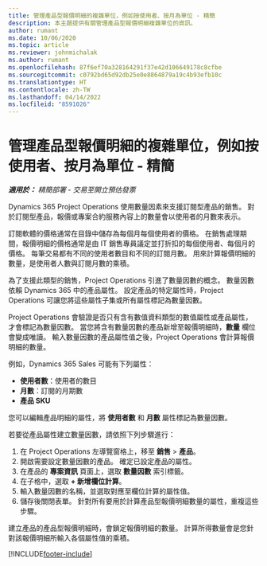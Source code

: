 ```yaml
---
title: 管理產品型報價明細的複雜單位，例如按使用者、按月為單位 - 精簡
description: 本主題提供有關管理產品型報價明細複雜單位的資訊。
author: rumant
ms.date: 10/06/2020
ms.topic: article
ms.reviewer: johnmichalak
ms.author: rumant
ms.openlocfilehash: 87f6ef70a328164291f37e42d106649178c8cfbe
ms.sourcegitcommit: c0792bd65d92db25e0e8864879a19c4b93efb10c
ms.translationtype: HT
ms.contentlocale: zh-TW
ms.lasthandoff: 04/14/2022
ms.locfileid: "8591026"
---
```

# <a name="managing-complex-units-such-as-per-user-per-month-for-product-based-quote-lines---lite"></a>管理產品型報價明細的複雜單位，例如按使用者、按月為單位 - 精簡

_**適用於：** 精簡部署 - 交易至開立預估發票_

Dynamics 365 Project Operations 使用數量因素來支援訂閱型產品的銷售。 對於訂閱型產品，報價或專案合約服務內容上的數量會以使用者的月數來表示。

訂閱軟體的價格通常在目錄中儲存為每個月每個使用者的價格。 在銷售處理期間，報價明細的價格通常是由 IT 銷售專員議定並打折扣的每個使用者、每個月的價格。 每筆交易都有不同的使用者數目和不同的訂閱月數。 用來計算報價明細的數量，是使用者人數與訂閱月數的乘積。

為了支援此類型的銷售，Project Operations 引進了數量因數的概念。 數量因數依賴 Dynamics 365 中的產品屬性。 設定產品的特定屬性時，Project Operations 可讓您將這些屬性子集或所有屬性標記為數量因數。

Project Operations 會驗證是否只有含有數值資料類型的數值屬性或產品屬性，才會標記為數量因數。 當您將含有數量因數的產品新增至報價明細時，**數量** 欄位會變成唯讀。 輸入數量因數的產品屬性值之後，Project Operations 會計算報價明細的數量。

例如，Dynamics 365 Sales 可能有下列屬性：

- **使用者數**：使用者的數目
- **月數**：訂閱的月期數
- **產品 SKU**

您可以編輯產品明細的屬性，將 **使用者數** 和 **月數** 屬性標記為數量因數。

若要從產品屬性建立數量因數，請依照下列步驟進行：

1. 在 Project Operations 左導覽窗格上，移至 **銷售** > **產品**。
2. 開啟需要設定數量因數的產品。 確定已設定產品的屬性。
3. 在產品的 **專案資訊** 頁面上，選取 **數量因數** 索引標籤。
4. 在子格中，選取 **+ 新增欄位計算**。
5. 輸入數量因數的名稱，並選取對應至欄位計算的屬性值。
6. 儲存後關閉表單。 針對所有要用於計算產品型報價明細數量的屬性，重複這些步驟。

建立產品的產品型報價明細時，會鎖定報價明細的數量。 計算所得數量會是您針對該報價明細所輸入各個屬性值的乘積。


[!INCLUDE[footer-include](../../includes/footer-banner.md)]